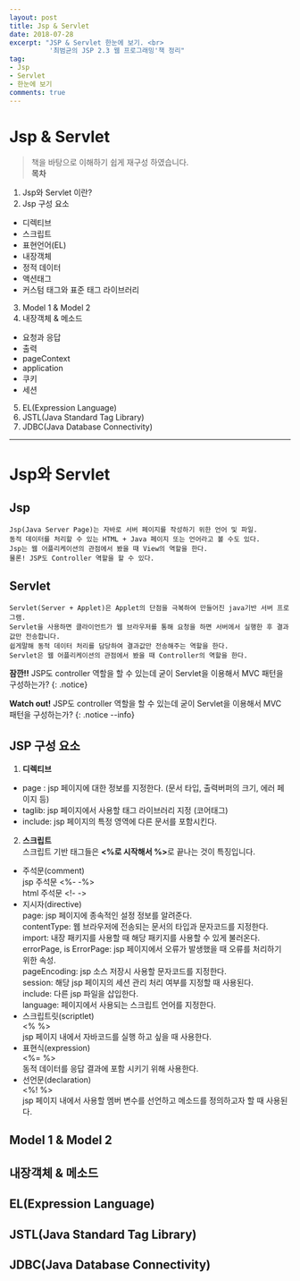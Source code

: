 ```yaml
---
layout: post
title: Jsp & Servlet
date: 2018-07-28 
excerpt: "JSP & Servlet 한눈에 보기. <br>
          '최범균의 JSP 2.3 웹 프로그래밍'책 정리"
tag: 
- Jsp
- Servlet
- 한눈에 보기 
comments: true
---
```

# Jsp & Servlet 
> 책을 바탕으로 이해하기 쉽게 재구성 하였습니다. <br>
<strong>목차</strong> <br> 
1. Jsp와 Servlet 이란?
2. Jsp 구성 요소
- 디렉티브 
- 스크립트
- 표현언어(EL)
- 내장객체
- 정적 데이터
- 액션태그
- 커스텀 태그와 표준 태그 라이브러리
3. Model 1 & Model 2 
4. 내장객체 & 메소드
- 요청과 응답
- 출력
- pageContext
- application
- 쿠키
- 세션 
5. EL(Expression Language)
6. JSTL(Java Standard Tag Library)
7. JDBC(Java Database Connectivity)

---

# Jsp와 Servlet 

## Jsp

``` 
Jsp(Java Server Page)는 자바로 서버 페이지를 작성하기 위한 언어 및 파일. 
동적 데이터를 처리할 수 있는 HTML + Java 페이지 또는 언어라고 볼 수도 있다. 
Jsp는 웹 어플리케이션의 관점에서 봤을 때 View의 역할을 한다. 
물론! JSP도 Controller 역할을 할 수 있다.
```
## Servlet

``` 
Servlet(Server + Applet)은 Applet의 단점을 극복하여 만들어진 java기반 서버 프로그램.
Servlet을 사용하면 클라이언트가 웹 브라우저를 통해 요청을 하면 서버에서 실행한 후 결과값만 전송합니다.
쉽게말해 동적 데이터 처리를 담당하여 결과값만 전송해주는 역할을 한다. 
Servlet은 웹 어플리케이션의 관점에서 봤을 때 Controller의 역할을 한다. 

```

**잠깐!!** JSP도 controller 역할을 할 수 있는데 굳이 Servlet을 이용해서 MVC 패턴을 구성하는가? 
{: .notice}

**Watch out!** JSP도 controller 역할을 할 수 있는데 굳이 Servlet을 이용해서 MVC 패턴을 구성하는가? 
{: .notice --info}


## JSP 구성 요소 

1. <kbd><strong>디렉티브</strong></kbd> <br> 
- page : jsp 페이지에 대한 정보를 지정한다. (문서 타입, 출력버퍼의 크기, 에러 페이지 등)
- taglib: jsp 페이지에서 사용할 태그 라이브러리 지정 (코어태그)
- include: jsp 페이지의 특정 영역에 다른 문서를 포함시킨다. 

2. <kdb><strong>스크립트</strong></kdb> <br>
스크립트 기반 태그들은 <strong><%로 시작해서 %></strong>로 끝나는 것이 특징입니다.
- 주석문(comment) <br>
  jsp 주석문 <%- -%> <br>
  html 주석문 <!- ->
- 지시자(directive) <br>
  page: jsp 페이지에 종속적인 설정 정보를 알려준다. <br>
  contentType: 웹 브라우저에 전송되는 문서의 타입과 문자코드를 지정한다. <br>
  import: 내장 패키지를 사용할 때 해당 패키지를 사용할 수 있게 불러온다. <br>
  errorPage, is ErrorPage: jsp 페이지에서 오류가 발생했을 때 오류를 처리하기 위한 속성. <br>
  pageEncoding: jsp 소스 저장시 사용할 문자코드를 지정한다. <br>
  session: 해당 jsp 페이지의 세션 관리 처리 여부를 지정할 때 사용된다. <br>
  include: 다른 jsp 파일을 삽입한다. <br>
  language: 페이지에서 사용되는 스크립트 언어를 지정한다.<br>
- 스크립트릿(scriptlet) <br>
  <% %> <br>
  jsp 페이지 내에서 자바코드를 실행 하고 싶을 때 사용한다.
- 표현식(expression) <br>
  <%= %> <br>
  동적 데이터를 응답 결과에 포함 시키기 위해 사용한다. 
- 선언문(declaration) <br>
  <%! %> <br>
  jsp 페이지 내에서 사용할 멤버 변수를 선언하고 메소드를 정의하고자 할 때 사용된다. 

## Model 1 & Model 2 

## 내장객체 & 메소드

## EL(Expression Language)

## JSTL(Java Standard Tag Library)

## JDBC(Java Database Connectivity)

